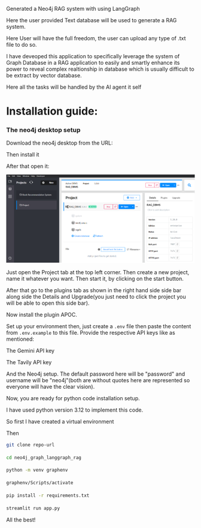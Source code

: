 Generated a Neo4j RAG system with using LangGraph

Here the user provided Text database will be used to generate a RAG system.

Here User will have the full freedom, the user can upload any type of .txt file to do so.

I have deveoped this application to specifically leverage the system of Graph Database in a RAG application to easily and smartly enhance its power to reveal complex realtionship in database which is usually difficult to be extract by vector database.

Here all the tasks will be handled by the AI agent it self

# Installation guide:

### The neo4j desktop setup

Download the neo4j desktop from the URL:

Then install it

After that open it:

![1748117127706](image/Readme/1748117127706.png)

Just open the Project tab at the top left corner. Then create a new project, name it whatever you want. Then start it, by clicking on the start button.

After that go to the plugins tab as shown in the right hand side side bar along side the Details and Upgrade(you just need to click the project you will be able to open this side bar).

Now install the plugin APOC.

Set up your environment then, just create a `.env` file then paste the content from `.env.example` to this file. Provide the respective API keys like as mentioned:

The Gemini API key

The Tavily API key

And the Neo4j setup. The default password here will be "password" and username will be "neo4j"(both are without quotes here are represented so everyone will have the clear vision).

Now, you are ready for python code installation setup.

I have used python version 3.12 to implement this code.

So first I have created a virtual environment

Then

```bash
git clone repo-url

cd neo4j_graph_langgraph_rag

python -m venv graphenv

graphenv/Scripts/activate

pip install -r requirements.txt

streamlit run app.py
```

All the best!
